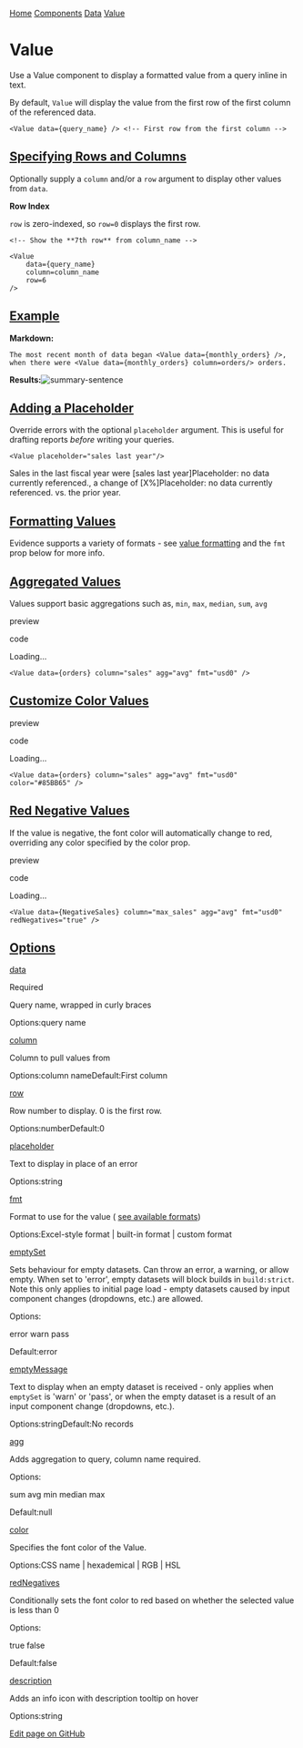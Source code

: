 [Home](https://docs.evidence.dev/) [Components](https://docs.evidence.dev/components) [Data](https://docs.evidence.dev/components/data) [Value](https://docs.evidence.dev/components/data/value)

# Value

Use a Value component to display a formatted value from a query inline in text.

By default, `Value` will display the value from the first row of the first column of the referenced data.

```text-sm markdown
<Value data={query_name} /> <!-- First row from the first column -->
```

## [Specifying Rows and Columns](https://docs.evidence.dev/components/data/value\#specifying-rows-and-columns)

Optionally supply a `column` and/or a `row` argument to display other values from `data`.

**Row Index**

`row` is zero-indexed, so `row=0` displays the first row.

```text-sm markdown
<!-- Show the **7th row** from column_name -->

<Value
    data={query_name}
    column=column_name
    row=6
/>
```

## [Example](https://docs.evidence.dev/components/data/value\#example)

**Markdown:**

```text-sm markdown
The most recent month of data began <Value data={monthly_orders} />,
when there were <Value data={monthly_orders} column=orders/> orders.
```

**Results:**![summary-sentence](https://docs.evidence.dev/img/tutorial-img/needful-things-value-in-text-nowindow.png)

## [Adding a Placeholder](https://docs.evidence.dev/components/data/value\#adding-a-placeholder)

Override errors with the optional `placeholder` argument. This is useful for drafting reports _before_ writing your queries.

```text-sm markdown
<Value placeholder="sales last year"/>
```

Sales in the last fiscal year were \[sales last year\]Placeholder: no data currently referenced., a change of \[X%\]Placeholder: no data currently referenced. vs. the prior year.

## [Formatting Values](https://docs.evidence.dev/components/data/value\#formatting-values)

Evidence supports a variety of formats - see [value formatting](https://docs.evidence.dev/core-concepts/formatting) and the `fmt` prop below for more info.

## [Aggregated Values](https://docs.evidence.dev/components/data/value\#aggregated-values)

Values support basic aggregations such as, `min`, `max`, `median`, `sum`, `avg`

preview

code

Loading...

```text-sm markdown
<Value data={orders} column="sales" agg="avg" fmt="usd0" />
```

## [Customize Color Values](https://docs.evidence.dev/components/data/value\#customize-color-values)

preview

code

Loading...

```text-sm markdown
<Value data={orders} column="sales" agg="avg" fmt="usd0" color="#85BB65" />
```

## [Red Negative Values](https://docs.evidence.dev/components/data/value\#red-negative-values)

If the value is negative, the font color will automatically change to red, overriding any color specified by the color prop.

preview

code

Loading...

```text-sm markdown
<Value data={NegativeSales} column="max_sales" agg="avg" fmt="usd0" redNegatives="true" />
```

## [Options](https://docs.evidence.dev/components/data/value\#options)

[data](https://docs.evidence.dev/components/data/value#props-data)

Required

Query name, wrapped in curly braces

Options:query name

[column](https://docs.evidence.dev/components/data/value#props-column)

Column to pull values from

Options:column nameDefault:First column

[row](https://docs.evidence.dev/components/data/value#props-row)

Row number to display. 0 is the first row.

Options:numberDefault:0

[placeholder](https://docs.evidence.dev/components/data/value#props-placeholder)

Text to display in place of an error

Options:string

[fmt](https://docs.evidence.dev/components/data/value#props-fmt)

Format to use for the value ( [see available formats](https://docs.evidence.dev/core-concepts/formatting))

Options:Excel-style format \| built-in format \| custom format

[emptySet](https://docs.evidence.dev/components/data/value#props-emptySet)

Sets behaviour for empty datasets. Can throw an error, a warning, or allow empty. When set to 'error', empty datasets will block builds in `build:strict`. Note this only applies to initial page load - empty datasets caused by input component changes (dropdowns, etc.) are allowed.

Options:

error warn pass

Default:error

[emptyMessage](https://docs.evidence.dev/components/data/value#props-emptyMessage)

Text to display when an empty dataset is received - only applies when `emptySet` is 'warn' or 'pass', or when the empty dataset is a result of an input component change (dropdowns, etc.).

Options:stringDefault:No records

[agg](https://docs.evidence.dev/components/data/value#props-agg)

Adds aggregation to query, column name required.

Options:

sum avg min median max

Default:null

[color](https://docs.evidence.dev/components/data/value#props-color)

Specifies the font color of the Value.

Options:CSS name \| hexademical \| RGB \| HSL

[redNegatives](https://docs.evidence.dev/components/data/value#props-redNegatives)

Conditionally sets the font color to red based on whether the selected value is less than 0

Options:

true false

Default:false

[description](https://docs.evidence.dev/components/data/value#props-description)

Adds an info icon with description tooltip on hover

Options:string

[Edit page on GitHub](https://github.com/evidence-dev/evidence/edit/next/sites/docs/pages/components/data/value/index.md)